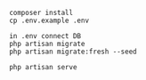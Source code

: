 
        composer install
        cp .env.example .env
            
        in .env connect DB
        php artisan migrate
        php artisan migrate:fresh --seed

        php artisan serve 

